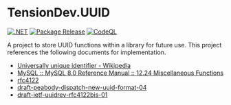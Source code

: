 # TensionDev.UUID

[![.NET](https://github.com/TensionDev/UUIDUtil/actions/workflows/dotnet.yml/badge.svg)](https://github.com/TensionDev/UUIDUtil/actions/workflows/dotnet.yml)
[![Package Release](https://github.com/TensionDev/UUIDUtil/actions/workflows/package-release.yml/badge.svg)](https://github.com/TensionDev/UUIDUtil/actions/workflows/package-release.yml)
[![CodeQL](https://github.com/TensionDev/UUIDUtil/actions/workflows/codeql-analysis.yml/badge.svg)](https://github.com/TensionDev/UUIDUtil/actions/workflows/codeql-analysis.yml)

A project to store UUID functions within a library for future use.
This project references the following documents for implementation.
- [Universally unique identifier - Wikipedia](https://en.wikipedia.org/wiki/Universally_unique_identifier)
- [MySQL :: MySQL 8.0 Reference Manual :: 12.24 Miscellaneous Functions](https://dev.mysql.com/doc/refman/8.0/en/miscellaneous-functions.html#function_uuid)
- [rfc4122](https://datatracker.ietf.org/doc/html/rfc4122)
- [draft-peabody-dispatch-new-uuid-format-04](https://datatracker.ietf.org/doc/html/draft-peabody-dispatch-new-uuid-format)
- [draft-ietf-uuidrev-rfc4122bis-01](https://datatracker.ietf.org/doc/html/draft-ietf-uuidrev-rfc4122bis)

